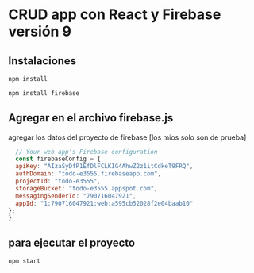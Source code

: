 # CRUD app con React y Firebase versión 9


## Instalaciones 

```bash
npm install
```
```bash
npm install firebase
```
## Agregar en el archivo firebase.js 
agregar los datos del proyecto de firebase [los mios solo son de prueba]
```js
  // Your web app's Firebase configuration
  const firebaseConfig = {
  apiKey: "AIzaSyDfP1EfDlFCLKIG4AhwZ2z1itCdkeT9FRQ",
  authDomain: "todo-e3555.firebaseapp.com",
  projectId: "todo-e3555",
  storageBucket: "todo-e3555.appspot.com",
  messagingSenderId: "790716047921",
  appId: "1:790716047921:web:a595cb52028f2e04baab10"
};
}
```
## para ejecutar el proyecto 
```bash
npm start
```

